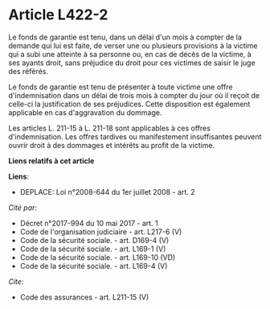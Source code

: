 # Article L422-2

Le fonds de garantie est tenu, dans un délai d'un mois à compter de la demande qui lui est faite, de verser une ou plusieurs
provisions à la victime qui a subi une atteinte à sa personne ou, en cas de décès de la victime, à ses ayants droit, sans
préjudice du droit pour ces victimes de saisir le juge des référés. 

Le fonds de garantie est tenu de présenter à toute victime une offre d'indemnisation dans un délai de trois mois à compter du
jour où il reçoit de celle-ci la justification de ses préjudices. Cette disposition est également applicable en cas
d'aggravation du dommage. 

Les articles L. 211-15 à L. 211-18 sont applicables à ces offres d'indemnisation. Les offres tardives ou manifestement
insuffisantes peuvent ouvrir droit à des dommages et intérêts au profit de la victime.

**Liens relatifs à cet article**

**Liens**:

  - DEPLACE: Loi n°2008-644 du 1er juillet 2008 - art. 2

_Cité par_:

  - Décret n°2017-994 du 10 mai 2017 - art. 1
  - Code de l'organisation judiciaire - art. L217-6 (V)
  - Code de la sécurité sociale. - art. D169-4 (V)
  - Code de la sécurité sociale. - art. L169-1 (V)
  - Code de la sécurité sociale. - art. L169-10 (VD)
  - Code de la sécurité sociale. - art. L169-4 (V)

_Cite_:

  - Code des assurances - art. L211-15 (V)
